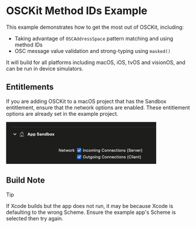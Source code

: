 # OSCKit Method IDs Example

This example demonstrates how to get the most out of OSCKit, including:

- Taking advantage of `OSCAddressSpace` pattern matching and using method IDs
- OSC message value validation and strong-typing using `masked()`

It will build for all platforms including macOS, iOS, tvOS and visionOS, and can be run in device simulators.

## Entitlements

If you are adding OSCKit to a macOS project that has the Sandbox entitlement, ensure that the network options are enabled. These entitlement options are already set in the example project.

![sandbox-network-connections](../../Images/sandbox-network-connections.png)

## Build Note

> [!TIP]
> 
> If Xcode builds but the app does not run, it may be because Xcode is defaulting to the wrong Scheme. Ensure the example app's Scheme is selected then try again.
